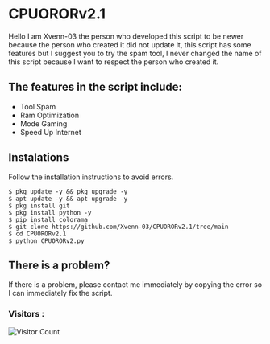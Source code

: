 # CPUORORv2.1
Hello I am Xvenn-03 the person who developed this script to be newer because the person who created it did not update it, this script has some features but I suggest you to try the spam tool, I never changed the name of this script because I want to respect the person who created it. 

## The features in the script include: 
- Tool Spam 
- Ram Optimization 
- Mode Gaming
- Speed Up Internet

## Instalations
Follow the installation instructions to avoid errors. 
```
$ pkg update -y && pkg upgrade -y
$ apt update -y && apt upgrade -y
$ pkg install git
$ pkg install python -y
$ pip install colorama
$ git clone https://github.com/Xvenn-03/CPUORORv2.1/tree/main
$ cd CPUORORv2.1
$ python CPUORORv2.py
```
## There is a problem?
If there is a problem, please contact me immediately by copying the error so I can immediately fix the script.

### Visitors :
![Visitor Count](https://profile-counter.glitch.me/Xvenn-03/count.svg)
